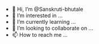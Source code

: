 - 👋 Hi, I’m @Sanskruti-bhutale
- 👀 I’m interested in ...
- 🌱 I’m currently learning ...
- 💞️ I’m looking to collaborate on ...
- 📫 How to reach me ...

<!---
Sanskruti-bhutale/Sanskruti-bhutale is a ✨ special ✨ repository because its `README.md` (this file) appears on your GitHub profile.
You can click the Preview link to take a look at your changes.
--->
